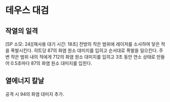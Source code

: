 # 데우스 대검

## 작열의 일격

[SP 소모: 24][재사용 대기 시간: 18초] 전방의 작은 범위에 레이저를 소사하여 닿은 적을 폭발시킨다. 히트당 87의 화염 원소 대미지를 입히고 순서대로 폭발을 일으킨다. 주변 작은 범위 내의 적에게 712의 화염 원소 대미지를 입히고 3초 동안 연소 상태로 만들어 0.5초마다 87의 화염 원소 대미지를 입힌다.

## 열에너지 칼날

공격 시 94의 화염 대미지 추가.
